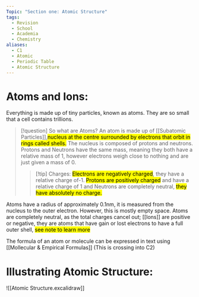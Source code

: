 ```yaml
---
Topic: "Section one: Atomic Structure"
tags:
  - Revision
  - School
  - Academia
  - Chemistry
aliases:
  - C1
  - Atomic
  - Periodic Table
  - Atomic Structure
---
```

# Atoms and Ions: 

Everything is made up of tiny particles, known as atoms. They are so small that a cell contains trillions. 

> [!question] So what are Atoms? 
> An atom is made up of [[Subatomic Particles]],<mark class="hltr-blue">nucleus at the centre surrounded by electrons that orbit in rings called shells.</mark> The nucleus is composed of protons and neutrons. Protons and Neutrons have the same mass, meaning they both have a relative  mass of 1, however electrons weigh close to nothing and are just given a mass of 0. 
> > [!tip] Charges: 
> ><mark class="hltr-green"> Electrons are negatively charged</mark>, they have a relative charge of-1. <mark class="hltr-red">Protons are positively charged</mark> and have a relative charge of 1 and Neutrons are completely neutral, <mark class="hltr-pink">they have absolutely no charge. </mark>

Atoms have a radius of approximately 0.1nm, it is measured from the nucleus to the outer electron. However, this is mostly empty space.  Atoms are completely neutral, as the total charges cancel out; [[Ions]] are positive or negative, they are atoms that have gain or lost electrons to have a full outer shell, <mark class="hltr-green">see note to learn more</mark>

The formula of an atom or molecule can be expressed in text using [[Mollecular & Empirical Formulas]] (This is crossing into C2)
 # Illustrating Atomic Structure:

![[Atomic Structure.excalidraw]]

